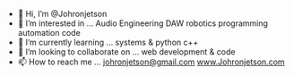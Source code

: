 - 👋 Hi, I’m @Johronjetson
- 👀 I’m interested in ...
Audio Engineering 
DAW
robotics 
programming
automation 
code 
- 🌱 I’m currently learning ... systems & python 
c++ 
- 💞️ I’m looking to collaborate on ... web development & code
- 📫 How to reach me ... 
johronjetson@gmail.com
 www.Johronjetson.com 
<!---
Johronjetson/Johronjetson is a ✨ special ✨ repository because its `README.md` (this file) appears on your GitHub profile.
You can click the Preview link to take a look at your changes.
--->
